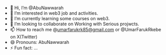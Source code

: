 - 👋 Hi, I’m @AbuNawwarah
- 👀 I’m interested in web3 job and activities.
- 🌱 I’m currently learning some courses on web3.
- 💞️ I’m looking to collaborate on Working with Serious projwcts.
- 📫 How to reach me @umarfarukrk85@gmail.com or @UmarFarukRkebe on X(Twitter)
- 😄 Pronouns: AbuNawwarah 
- ⚡ Fun fact: ...

<!Umar Faruk Usman
AbuNawwarah/AbuNawwarah is a ✨ special ✨ repository because its `README.md` (this file) appears on your GitHub profile.
You can click the Preview link to take a look at your changes.
--->
